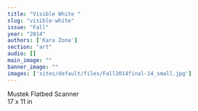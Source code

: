 ```yaml
---
title: "Visible White "
slug: "visible-white"
issue: "Fall"
year: "2014"
authors: ['Kara Zona']
section: "art"
audio: []
main_image: ""
banner_image: ""
images: ['sites/default/files/Fall2014final-14_small.jpg']
---
```

Mustek Flatbed Scanner  
17 x 11 in

